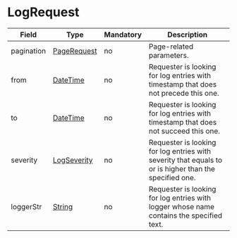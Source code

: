 # LogRequest

Field | Type | Mandatory | Description
--- | --- | --- | ---
pagination | [PageRequest](../data-models/page-request.md) | no | Page-related parameters.
from | [DateTime](../primitives.md#datetime) | no | Requester is looking for log entries with timestamp that does not precede this one.
to | [DateTime](../primitives.md#datetime) | no | Requester is looking for log entries with timestamp that does not succeed this one.
severity | [LogSeverity](../primitives.md#logseverity) | no | Requester is looking for log entries with severity that equals to or is higher than the specified one.
loggerStr | [String](../primitives.md#string) | no | Requester is looking for log entries with logger whose name contains the specified text.
